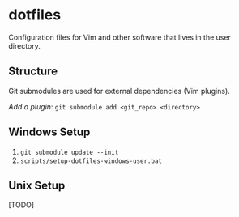 # dotfiles

Configuration files for Vim and other software that lives in the user directory.

## Structure

Git submodules are used for external dependencies (Vim plugins).

*Add a plugin*: `git submodule add <git_repo> <directory>`  

## Windows Setup

1. `git submodule update --init`  
2. `scripts/setup-dotfiles-windows-user.bat`  

## Unix Setup

[TODO]
